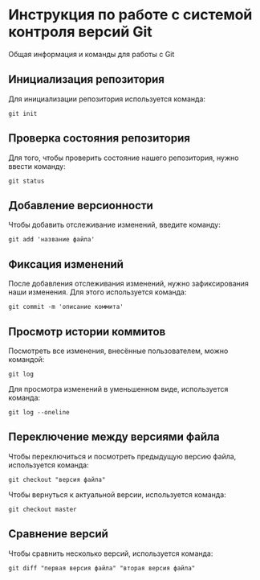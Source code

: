 # Инструкция по работе с системой контроля версий Git

Общая информация и команды для работы с Git

## Инициализация репозитория

Для инициализации репозитория используется команда:

    git init

## Проверка состояния репозитория

Для того, чтобы проверить состояние нашего репозитория, нужно ввести команду:

    git status

## Добавление версионности

Чтобы добавить отслеживание изменений, введите команду:

    git add 'название файла'

## Фиксация изменений

После добавления отслеживания изменений, нужно зафиксирования наши изменения. Для этого используется команда:

    git commit -m 'описание коммита'

## Просмотр истории коммитов

Посмотреть все изменения, внесённые пользователем, можно командой:

    git log

Для просмотра изменений в уменьшенном виде, используется команда:

    git log --oneline

## Переключение между версиями файла

Чтобы переключиться и посмотреть предыдущую версию файла, используется команда:

    git checkout "версия файла"

Чтобы вернуться к актуальной версии, используется команда:

    git checkout master

## Сравнение версий

Чтобы сравнить несколько версий, используется команда:

    git diff "первая версия файла" "вторая версия файла"